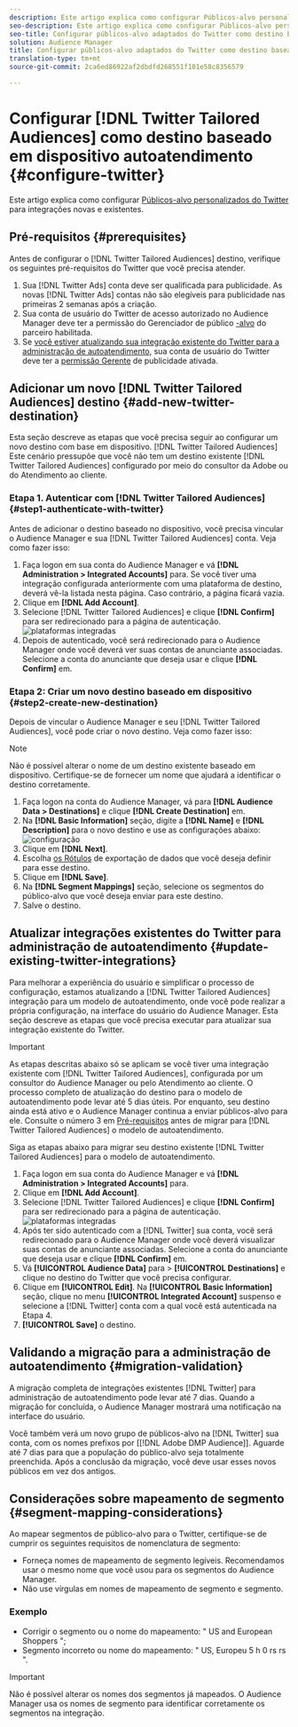 ```yaml
---
description: Este artigo explica como configurar Públicos-alvo personalizados do Twitter para integrações novas e existentes.
seo-description: Este artigo explica como configurar Públicos-alvo personalizados do Twitter para integrações novas e existentes.
seo-title: Configurar públicos-alvo adaptados do Twitter como destino baseado em dispositivo autoatendimento
solution: Audience Manager
title: Configurar públicos-alvo adaptados do Twitter como destino baseado em dispositivo autoatendimento
translation-type: tm+mt
source-git-commit: 2ca6ed86922af2dbdfd268551f101e58c8356579

---
```



# Configurar [!DNL Twitter Tailored Audiences] como destino baseado em dispositivo autoatendimento {#configure-twitter}

Este artigo explica como configurar [Públicos-alvo personalizados do Twitter](https://business.twitter.com/en/targeting/tailored-audiences.html) para integrações novas e existentes.

## Pré-requisitos {#prerequisites}

Antes de configurar o [!DNL Twitter Tailored Audiences] destino, verifique os seguintes pré-requisitos do Twitter que você precisa atender.

1. Sua [!DNL Twitter Ads] conta deve ser qualificada para publicidade. As novas [!DNL Twitter Ads] contas não são elegíveis para publicidade nas primeiras 2 semanas após a criação.
2. Sua conta de usuário do Twitter de acesso autorizado no Audience Manager deve ter a permissão do Gerenciador de público [-alvo](https://business.twitter.com/en/help/troubleshooting/multi-user-login-faq.html#accesslevels) do parceiro habilitada.
3. Se [você estiver atualizando sua integração existente do Twitter para a administração de autoatendimento](#update-existing-twitter-integrations), sua conta de usuário do Twitter deve ter a [permissão Gerente](https://business.twitter.com/en/help/troubleshooting/multi-user-login-faq.html#accesslevels) de publicidade ativada.

## Adicionar um novo [!DNL Twitter Tailored Audiences] destino {#add-new-twitter-destination}

Esta seção descreve as etapas que você precisa seguir ao configurar um novo destino com base em dispositivo. [!DNL Twitter Tailored Audiences] Este cenário pressupõe que você não tem um destino existente [!DNL Twitter Tailored Audiences] configurado por meio do consultor da Adobe ou do Atendimento ao cliente.

### Etapa 1. Autenticar com [!DNL Twitter Tailored Audiences]{#step1-authenticate-with-twitter}

Antes de adicionar o destino baseado no dispositivo, você precisa vincular o Audience Manager e sua [!DNL Twitter Tailored Audiences] conta. Veja como fazer isso:

1. Faça logon em sua conta do Audience Manager e vá **[!DNL Administration > Integrated Accounts]** para. Se você tiver uma integração configurada anteriormente com uma plataforma de destino, deverá vê-la listada nesta página. Caso contrário, a página ficará vazia.
2. Clique em **[!DNL Add Account]**.
3. Selecione [!DNL Twitter Tailored Audiences] e clique **[!DNL Confirm]** para ser redirecionado para a página de autenticação. ![plataformas integradas](assets/dbd-integrated-platforms.png)
4. Depois de autenticado, você será redirecionado para o Audience Manager onde você deverá ver suas contas de anunciante associadas. Selecione a conta do anunciante que deseja usar e clique **[!DNL Confirm]** em.

### Etapa 2: Criar um novo destino baseado em dispositivo {#step2-create-new-destination}

Depois de vincular o Audience Manager e seu [!DNL Twitter Tailored Audiences], você pode criar o novo destino. Veja como fazer isso:

>[!NOTE]
>
>Não é possível alterar o nome de um destino existente baseado em dispositivo. Certifique-se de fornecer um nome que ajudará a identificar o destino corretamente.

1. Faça logon na conta do Audience Manager, vá para **[!DNL Audience Data > Destinations]** e clique **[!DNL Create Destination]** em.
2. Na **[!DNL Basic Information]** seção, digite a **[!DNL Name]** e **[!DNL Description]** para o novo destino e use as configurações abaixo: ![configuração](assets/dbd-new-basic.png)
3. Clique em **[!DNL Next]**.
4. Escolha [os Rótulos](/help/using/features/data-export-controls.md#controls-labels) de exportação de dados que você deseja definir para esse destino.
5. Clique em **[!DNL Save]**.
6. Na **[!DNL Segment Mappings]** seção, selecione os segmentos do público-alvo que você deseja enviar para este destino.
7. Salve o destino.

## Atualizar integrações existentes do Twitter para administração de autoatendimento {#update-existing-twitter-integrations}

Para melhorar a experiência do usuário e simplificar o processo de configuração, estamos atualizando a [!DNL Twitter Tailored Audiences] integração para um modelo de autoatendimento, onde você pode realizar a própria configuração, na interface do usuário do Audience Manager. Esta seção descreve as etapas que você precisa executar para atualizar sua integração existente do Twitter.

>[!IMPORTANT]
>
>As etapas descritas abaixo só se aplicam se você tiver uma integração existente com [!DNL Twitter Tailored Audiences], configurada por um consultor do Audience Manager ou pelo Atendimento ao cliente. O processo completo de atualização do destino para o modelo de autoatendimento pode levar até 5 dias úteis. Por enquanto, seu destino ainda está ativo e o Audience Manager continua a enviar públicos-alvo para ele.
> Consulte o número 3 em [Pré-requisitos](#prerequisites) antes de migrar para [!DNL Twitter Tailored Audiences] o modelo de autoatendimento.

Siga as etapas abaixo para migrar seu destino existente [!DNL Twitter Tailored Audiences] para o modelo de autoatendimento.

1. Faça logon em sua conta do Audience Manager e vá **[!DNL Administration > Integrated Accounts]** para.
1. Clique em **[!DNL Add Account]**.
1. Selecione [!DNL Twitter Tailored Audiences] e clique **[!DNL Confirm]** para ser redirecionado para a página de autenticação. ![plataformas integradas](assets/dbd-integrated-platforms.png)
1. Após ter sido autenticado com a [!DNL Twitter] sua conta, você será redirecionado para o Audience Manager onde você deverá visualizar suas contas de anunciante associadas. Selecione a conta do anunciante que deseja usar e clique **[!DNL Confirm]** em.
1. Vá **[!UICONTROL Audience Data]** para &gt; **[!UICONTROL Destinations]** e clique no destino do Twitter que você precisa configurar.
1. Clique em **[!UICONTROL Edit]**. Na **[!UICONTROL Basic Information]** seção, clique no menu **[!UICONTROL Integrated Account]** suspenso e selecione a [!DNL Twitter] conta com a qual você está autenticada na Etapa 4.
1. **[!UICONTROL Save]** o destino.

## Validando a migração para a administração de autoatendimento {#migration-validation}

A migração completa de integrações existentes [!DNL Twitter] para administração de autoatendimento pode levar até 7 dias. Quando a migração for concluída, o Audience Manager mostrará uma notificação na interface do usuário.

Você também verá um novo grupo de públicos-alvo na [!DNL Twitter] sua conta, com os nomes prefixos por [[!DNL Adobe DMP Audience]]. Aguarde até 7 dias para que a população do público-alvo seja totalmente preenchida. Após a conclusão da migração, você deve usar esses novos públicos em vez dos antigos.

## Considerações sobre mapeamento de segmento {#segment-mapping-considerations}

Ao mapear segmentos de público-alvo para o Twitter, certifique-se de cumprir os seguintes requisitos de nomenclatura de segmento:

* Forneça nomes de mapeamento de segmento legíveis. Recomendamos usar o mesmo nome que você usou para os segmentos do Audience Manager.
* Não use vírgulas em nomes de mapeamento de segmento e segmento.

### Exemplo

* Corrigir o segmento ou o nome do mapeamento: " US and European Shoppers ";
* Segmento incorreto ou nome do mapeamento: " US, Europeu 5 h 0 rs rs ".

>[!IMPORTANT]
>
>Não é possível alterar os nomes dos segmentos já mapeados. O Audience Manager usa os nomes de segmento para identificar corretamente os segmentos na integração.

